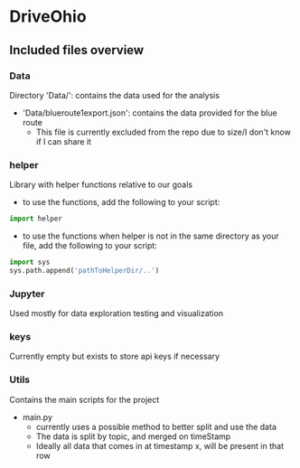 # DriveOhio

## Included files overview

### Data

Directory 'Data/': contains the data used for the analysis

- 'Data/blueroute1export.json': contains the data provided for the blue route
  - This file is currently excluded from the repo due to size/I don't know if I can share it

### helper

Library with helper functions relative to our goals

- to use the functions, add the following to your script:
```py
import helper
```
- to use the functions when helper is not in the same directory as your file, add the following to your script:
```py
import sys
sys.path.append('pathToHelperDir/..')
```

### Jupyter

Used mostly for data exploration testing and visualization

### keys

Currently empty but exists to store api keys if necessary

### Utils

Contains the main scripts for the project

- main.py
  - currently uses a possible method to better split and use the data
  - The data is split by topic, and merged on timeStamp
  - Ideally all data that comes in at timestamp x, will be present in that row
